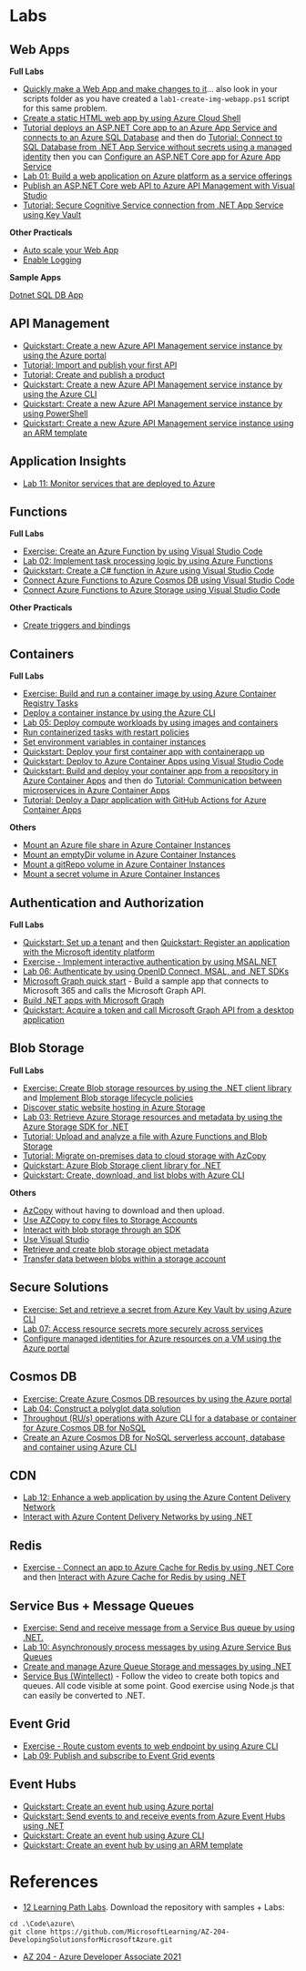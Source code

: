 
# Labs

## Web Apps

**Full Labs**
- [Quickly make a Web App and make changes to it](https://learn.microsoft.com/en-us/training/modules/introduction-to-azure-app-service/7-create-html-web-app)... also look in your scripts folder as you have created a `lab1-create-img-webapp.ps1` script for this same problem.
- [Create a static HTML web app by using Azure Cloud Shell](https://learn.microsoft.com/en-us/training/modules/introduction-to-azure-app-service/7-create-html-web-app)
- [Tutorial deploys an ASP.NET Core app to an Azure App Service and connects to an Azure SQL Database](https://learn.microsoft.com/en-us/azure/app-service/tutorial-dotnetcore-sqldb-app?pivots=platform-linux) and then do [Tutorial: Connect to SQL Database from .NET App Service without secrets using a managed identity](https://learn.microsoft.com/en-us/azure/app-service/tutorial-connect-msi-sql-database?tabs%3Dwindowsclient%2Cef%2Cdotnet) then you can [Configure an ASP.NET Core app for Azure App Service](https://learn.microsoft.com/en-us/azure/app-service/configure-language-dotnetcore?pivots%3Dplatform-linux)
- [Lab 01: Build a web application on Azure platform as a service offerings](https://microsoftlearning.github.io/AZ-204-DevelopingSolutionsforMicrosoftAzure/Instructions/Labs/AZ-204_lab_01.html)
- [Publish an ASP.NET Core web API to Azure API Management with Visual Studio](https://learn.microsoft.com/en-us/aspnet/core/tutorials/publish-to-azure-api-management-using-vs?source%3Drecommendations%26view%3Daspnetcore-7.0)
- [Tutorial: Secure Cognitive Service connection from .NET App Service using Key Vault](https://learn.microsoft.com/en-us/azure/app-service/tutorial-connect-msi-key-vault)

**Other Practicals**
- [Auto scale your Web App](https://learn.microsoft.com/en-us/training/modules/scale-apps-app-service/4-autoscale-app-service)
- [Enable Logging](https://learn.microsoft.com/en-us/training/modules/configure-web-app-settings/5-enable-diagnostic-logging)

**Sample Apps**

[Dotnet SQL DB App](https://github.com/Azure-Samples/dotnetcore-sqldb-tutorial)

## API Management

- [Quickstart: Create a new Azure API Management service instance by using the Azure portal](https://learn.microsoft.com/en-us/azure/api-management/get-started-create-service-instance)
- [Tutorial: Import and publish your first API](https://learn.microsoft.com/en-us/azure/api-management/import-and-publish?source%3Drecommendations)
- [Tutorial: Create and publish a product](https://learn.microsoft.com/en-us/azure/api-management/api-management-howto-add-products?source%3Drecommendations%26tabs%3Dazure-portal)
- [Quickstart: Create a new Azure API Management service instance by using the Azure CLI](https://learn.microsoft.com/en-us/azure/api-management/get-started-create-service-instance-cli)
- [Quickstart: Create a new Azure API Management service instance by using PowerShell](https://learn.microsoft.com/en-us/azure/api-management/powershell-create-service-instance)
- [Quickstart: Create a new Azure API Management service instance using an ARM template](https://learn.microsoft.com/en-us/azure/api-management/quickstart-arm-template)

## Application Insights

- [Lab 11: Monitor services that are deployed to Azure](https://microsoftlearning.github.io/AZ-204-DevelopingSolutionsforMicrosoftAzure/Instructions/Labs/AZ-204_lab_11.html)

## Functions

**Full Labs**

- [Exercise: Create an Azure Function by using Visual Studio Code](https://learn.microsoft.com/en-us/training/modules/develop-azure-functions/5-create-function-visual-studio-code)
- [Lab 02: Implement task processing logic by using Azure Functions](https://microsoftlearning.github.io/AZ-204-DevelopingSolutionsforMicrosoftAzure/Instructions/Labs/AZ-204_lab_02.html)
- [Quickstart: Create a C# function in Azure using Visual Studio Code](https://learn.microsoft.com/en-us/azure/azure-functions/create-first-function-vs-code-csharp)
- [Connect Azure Functions to Azure Cosmos DB using Visual Studio Code](https://learn.microsoft.com/en-us/azure/azure-functions/functions-add-output-binding-cosmos-db-vs-code?pivots%3Dprogramming-language-csharp%26tabs%3Disolated-process%2Cv1)
- [Connect Azure Functions to Azure Storage using Visual Studio Code](https://learn.microsoft.com/en-us/azure/azure-functions/functions-add-output-binding-storage-queue-vs-code?pivots%3Dprogramming-language-csharp%26tabs%3Disolated-process%2Cv1)

**Other Practicals**

- [Create triggers and bindings](https://learn.microsoft.com/en-us/training/modules/develop-azure-functions/3-create-triggers-bindings)


## Containers

**Full Labs**

- [Exercise: Build and run a container image by using Azure Container Registry Tasks](https://learn.microsoft.com/en-us/training/modules/publish-container-image-to-azure-container-registry/6-build-run-image-azure-container-registry)
- [Deploy a container instance by using the Azure CLI](https://learn.microsoft.com/en-us/training/modules/create-run-container-images-azure-container-instances/3-run-azure-container-instances-cloud-shell)
- [Lab 05: Deploy compute workloads by using images and containers](https://microsoftlearning.github.io/AZ-204-DevelopingSolutionsforMicrosoftAzure/Instructions/Labs/AZ-204_lab_05.html)
- [Run containerized tasks with restart policies](https://learn.microsoft.com/en-us/training/modules/create-run-container-images-azure-container-instances/4-run-containerized-tasks-restart-policies)
- [Set environment variables in container instances](https://learn.microsoft.com/en-us/training/modules/create-run-container-images-azure-container-instances/5-set-environment-variables-azure-container-instances)
- [Quickstart: Deploy your first container app with containerapp up](https://learn.microsoft.com/en-us/azure/container-apps/get-started?tabs%3Dbash)
- [Quickstart: Deploy to Azure Container Apps using Visual Studio Code](https://learn.microsoft.com/en-us/azure/container-apps/deploy-visual-studio-code?source%3Drecommendations)
- [Quickstart: Build and deploy your container app from a repository in Azure Container Apps](https://learn.microsoft.com/en-us/azure/container-apps/quickstart-code-to-cloud?tabs%3Dbash%2Ccsharp%26pivots%3Dgithub-build) and then do [Tutorial: Communication between microservices in Azure Container Apps](https://learn.microsoft.com/en-us/azure/container-apps/communicate-between-microservices?source%3Drecommendations%26tabs%3Dbash%26pivots%3Dacr-remote)
- [Tutorial: Deploy a Dapr application with GitHub Actions for Azure Container Apps](https://learn.microsoft.com/en-us/azure/container-apps/dapr-github-actions?source%3Drecommendations%26tabs%3Dazure-cli)

**Others**

- [Mount an Azure file share in Azure Container Instances](https://learn.microsoft.com/en-us/azure/container-instances/container-instances-volume-azure-files)
- [Mount an emptyDir volume in Azure Container Instances](https://learn.microsoft.com/en-us/azure/container-instances/container-instances-volume-emptydir)
- [Mount a gitRepo volume in Azure Container Instances](https://learn.microsoft.com/en-us/azure/container-instances/container-instances-volume-gitrepo)
- [Mount a secret volume in Azure Container Instances](https://learn.microsoft.com/en-us/azure/container-instances/container-instances-volume-secret)

## Authentication and Authorization

**Full Labs**
- [Quickstart: Set up a tenant](https://learn.microsoft.com/en-us/azure/active-directory/develop/quickstart-create-new-tenant) and then [Quickstart: Register an application with the Microsoft identity platform](https://learn.microsoft.com/en-us/azure/active-directory/develop/quickstart-register-app)
- [Exercise - Implement interactive authentication by using MSAL.NET](https://learn.microsoft.com/en-us/training/modules/implement-authentication-by-using-microsoft-authentication-library/4-interactive-authentication-msal)
- [Lab 06: Authenticate by using OpenID Connect, MSAL, and .NET SDKs](https://microsoftlearning.github.io/AZ-204-DevelopingSolutionsforMicrosoftAzure/Instructions/Labs/AZ-204_lab_06.html)
- [Microsoft Graph quick start](https://developer.microsoft.com/en-us/graph/quick-start) - Build a sample app that connects to Microsoft 365 and calls the Microsoft Graph API.
- [Build .NET apps with Microsoft Graph](https://learn.microsoft.com/en-us/graph/tutorials/dotnet?tabs%3Daad)
- [Quickstart: Acquire a token and call Microsoft Graph API from a desktop application](https://learn.microsoft.com/en-us/azure/active-directory/develop/desktop-app-quickstart?pivots%3Ddevlang-uwp)

## Blob Storage

**Full Labs**

- [Exercise: Create Blob storage resources by using the .NET client library](https://learn.microsoft.com/en-us/training/modules/work-azure-blob-storage/4-develop-blob-storage-dotnet) and [Implement Blob storage lifecycle policies](https://learn.microsoft.com/en-us/training/modules/manage-azure-blob-storage-lifecycle/4-add-policy-blob-storage)
- [Discover static website hosting in Azure Storage](https://learn.microsoft.com/en-us/training/modules/explore-azure-blob-storage/5-blob-storage-static-website)
- [Lab 03: Retrieve Azure Storage resources and metadata by using the Azure Storage SDK for .NET](https://microsoftlearning.github.io/AZ-204-DevelopingSolutionsforMicrosoftAzure/Instructions/Labs/AZ-204_lab_03.html)
- [Tutorial: Upload and analyze a file with Azure Functions and Blob Storage](https://learn.microsoft.com/en-us/azure/storage/blobs/blob-upload-function-trigger?tabs%3Dazure-portal)
- [Tutorial: Migrate on-premises data to cloud storage with AzCopy](https://learn.microsoft.com/en-us/azure/storage/common/storage-use-azcopy-migrate-on-premises-data?toc%3D%2Fazure%2Fstorage%2Fblobs%2Ftoc.json%26bc%3D%2Fazure%2Fstorage%2Fblobs%2Fbreadcrumb%2Ftoc.json%26tabs%3Dwindows)
- [Quickstart: Azure Blob Storage client library for .NET](https://learn.microsoft.com/en-us/azure/storage/blobs/storage-quickstart-blobs-dotnet?tabs%3Dvisual-studio%2Cmanaged-identity%2Croles-azure-portal%2Csign-in-azure-cli%2Cidentity-visual-studio)
- [Quickstart: Create, download, and list blobs with Azure CLI](https://learn.microsoft.com/en-us/azure/storage/blobs/storage-quickstart-blobs-cli)

**Others**

- [AzCopy](https://www.udemy.com/course/70532-azure/learn/lecture/32254716#overview) without having to download and then upload.
- [Use AZCopy to copy files to Storage Accounts](https://app.exampro.co/student/material/az-204/2527)
- [Interact with blob storage through an SDK](https://app.exampro.co/student/material/az-204/4246)
- [Use Visual Studio](https://www.udemy.com/course/70532-azure/learn/lecture/32254726#overview)
- [Retrieve and create blob storage object metadata](https://app.exampro.co/student/material/az-204/4245)
- [Transfer data between blobs within a storage account](https://app.exampro.co/student/material/az-204/4244)

## Secure Solutions

- [Exercise: Set and retrieve a secret from Azure Key Vault by using Azure CLI](https://learn.microsoft.com/en-us/training/modules/implement-azure-key-vault/5-set-retrieve-secret-azure-key-vault)
- [Lab 07: Access resource secrets more securely across services](https://microsoftlearning.github.io/AZ-204-DevelopingSolutionsforMicrosoftAzure/Instructions/Labs/AZ-204_lab_07.html)
- [Configure managed identities for Azure resources on a VM using the Azure portal](https://learn.microsoft.com/en-us/azure/active-directory/managed-identities-azure-resources/qs-configure-portal-windows-vm)

## Cosmos DB

- [Exercise: Create Azure Cosmos DB resources by using the Azure portal](https://learn.microsoft.com/en-us/training/modules/explore-azure-cosmos-db/8-create-cosmos-db-resources-portal)
- [Lab 04: Construct a polyglot data solution](https://microsoftlearning.github.io/AZ-204-DevelopingSolutionsforMicrosoftAzure/Instructions/Labs/AZ-204_lab_04.html)
- [Throughput (RU/s) operations with Azure CLI for a database or container for Azure Cosmos DB for NoSQL](https://learn.microsoft.com/en-us/azure/cosmos-db/scripts/cli/nosql/throughput)
- [Create an Azure Cosmos DB for NoSQL serverless account, database and container using Azure CLI](https://learn.microsoft.com/en-us/azure/cosmos-db/scripts/cli/nosql/serverless#run-the-script)

## CDN

- [Lab 12: Enhance a web application by using the Azure Content Delivery Network](https://microsoftlearning.github.io/AZ-204-DevelopingSolutionsforMicrosoftAzure/Instructions/Labs/AZ-204_lab_12.html)
- [Interact with Azure Content Delivery Networks by using .NET](https://learn.microsoft.com/en-us/training/modules/develop-for-storage-cdns/4-azure-cdn-libraries-dotnet)

## Redis

- [Exercise - Connect an app to Azure Cache for Redis by using .NET Core](https://learn.microsoft.com/en-us/training/modules/develop-for-azure-cache-for-redis/5-console-app-azure-cache-redis) and then [Interact with Azure Cache for Redis by using .NET](https://learn.microsoft.com/en-us/training/modules/develop-for-azure-cache-for-redis/4-interact-redis-api)

## Service Bus + Message Queues

- [Exercise: Send and receive message from a Service Bus queue by using .NET.](https://learn.microsoft.com/en-us/training/modules/discover-azure-message-queue/6-send-receive-messages-service-bus)
- [Lab 10: Asynchronously process messages by using Azure Service Bus Queues
](https://microsoftlearning.github.io/AZ-204-DevelopingSolutionsforMicrosoftAzure/Instructions/Labs/AZ-204_lab_10.html)
- [Create and manage Azure Queue Storage and messages by using .NET](https://learn.microsoft.com/en-us/training/modules/discover-azure-message-queue/8-queue-storage-code-examples)
- [Service Bus (Wintellect)](https://youtu.be/vcWpmv8tJBQ) - Follow the video to create both topics and queues. All code visible at some point. Good exercise using Node.js that can easily be converted to .NET.

## Event Grid

- [Exercise - Route custom events to web endpoint by using Azure CLI](https://learn.microsoft.com/en-us/training/modules/azure-event-grid/8-event-grid-custom-events)
- [Lab 09: Publish and subscribe to Event Grid events](https://microsoftlearning.github.io/AZ-204-DevelopingSolutionsforMicrosoftAzure/Instructions/Labs/AZ-204_lab_09.html)

## Event Hubs

- [Quickstart: Create an event hub using Azure portal](https://learn.microsoft.com/en-us/azure/event-hubs/event-hubs-create)
- [Quickstart: Send events to and receive events from Azure Event Hubs using .NET](https://learn.microsoft.com/en-us/azure/event-hubs/event-hubs-dotnet-standard-getstarted-send?tabs%3Dpasswordless%2Croles-azure-portal)
- [Quickstart: Create an event hub using Azure CLI](https://learn.microsoft.com/en-us/azure/event-hubs/event-hubs-quickstart-cli)
- [Quickstart: Create an event hub by using an ARM template](https://learn.microsoft.com/en-us/azure/event-hubs/event-hubs-resource-manager-namespace-event-hub)



# References

- [12 Learning Path Labs](https://microsoftlearning.github.io/AZ-204-DevelopingSolutionsforMicrosoftAzure/). Download the repository with samples + Labs:
```
cd .\Code\azure\
git clone https://github.com/MicrosoftLearning/AZ-204-DevelopingSolutionsforMicrosoftAzure.git
```

- [AZ 204 - Azure Developer Associate 2021](https://learn.microsoft.com/en-us/users/rishanthakumar/collections/m1w6in77yweer1)
